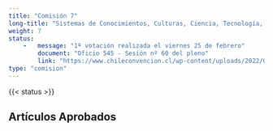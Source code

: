 ```yaml
---
title: "Comisión 7" 
long-title: "Sistemas de Conocimientos, Culturas, Ciencia, Tecnología, Artes y Patrimonios"
weight: 7
status:
    -   message: "1ª votación realizada el viernes 25 de febrero" 
        document: "Oficio 545 - Sesión nº 60 del pleno"
        link: "https://www.chileconvencion.cl/wp-content/uploads/2022/02/Oficio-545-con-normas-aprobadas-en-particular-Sesion-60-del-Pleno-primer-informe-Com.-sistemas-de-conocimientos.pdf"
type: "comision"
---
```

{{< status >}}

## Artículos Aprobados